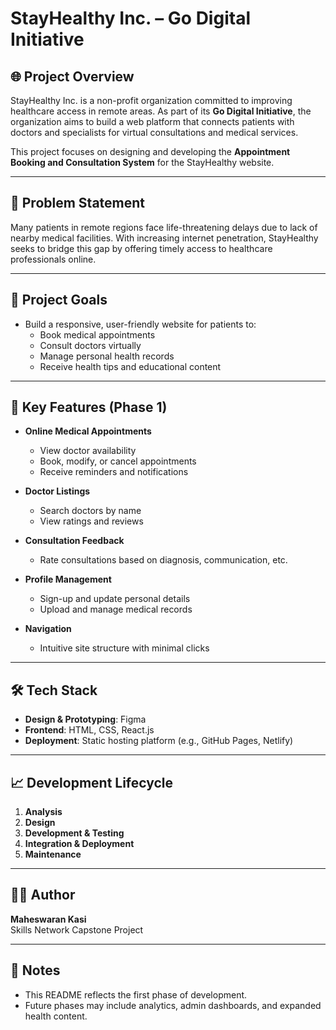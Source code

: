 # StayHealthy Inc. – Go Digital Initiative

## 🌐 Project Overview

StayHealthy Inc. is a non-profit organization committed to improving healthcare access in remote areas. As part of its **Go Digital Initiative**, the organization aims to build a web platform that connects patients with doctors and specialists for virtual consultations and medical services.

This project focuses on designing and developing the **Appointment Booking and Consultation System** for the StayHealthy website.

---

## 🚨 Problem Statement

Many patients in remote regions face life-threatening delays due to lack of nearby medical facilities. With increasing internet penetration, StayHealthy seeks to bridge this gap by offering timely access to healthcare professionals online.

---

## 🎯 Project Goals

- Build a responsive, user-friendly website for patients to:
  - Book medical appointments
  - Consult doctors virtually
  - Manage personal health records
  - Receive health tips and educational content

---

## 🧩 Key Features (Phase 1)

- **Online Medical Appointments**

  - View doctor availability
  - Book, modify, or cancel appointments
  - Receive reminders and notifications

- **Doctor Listings**

  - Search doctors by name
  - View ratings and reviews

- **Consultation Feedback**

  - Rate consultations based on diagnosis, communication, etc.

- **Profile Management**

  - Sign-up and update personal details
  - Upload and manage medical records

- **Navigation**
  - Intuitive site structure with minimal clicks

---

## 🛠️ Tech Stack

- **Design & Prototyping**: Figma
- **Frontend**: HTML, CSS, React.js
- **Deployment**: Static hosting platform (e.g., GitHub Pages, Netlify)

---

## 📈 Development Lifecycle

1. **Analysis**
2. **Design**
3. **Development & Testing**
4. **Integration & Deployment**
5. **Maintenance**

---

## 👩‍💻 Author

**Maheswaran Kasi**  
Skills Network Capstone Project

---

## 📌 Notes

- This README reflects the first phase of development.
- Future phases may include analytics, admin dashboards, and expanded health content.

